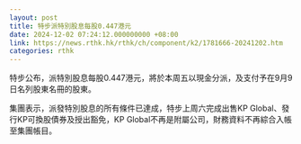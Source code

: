 ```yaml
---
layout: post
title: 特步派特別股息每股0.447港元
date: 2024-12-02 07:24:12.000000000 +08:00
link: https://news.rthk.hk/rthk/ch/component/k2/1781666-20241202.htm
categories: rthk
---
```


特步公布，派特別股息每股0.447港元，將於本周五以現金分派，及支付予在9月9日名列股東名冊的股東。

集團表示，派發特別股息的所有條件已達成，特步上周六完成出售KP Global、發行KP可換股債券及授出豁免，KP Global不再是附屬公司，財務資料不再綜合入帳至集團帳目。
